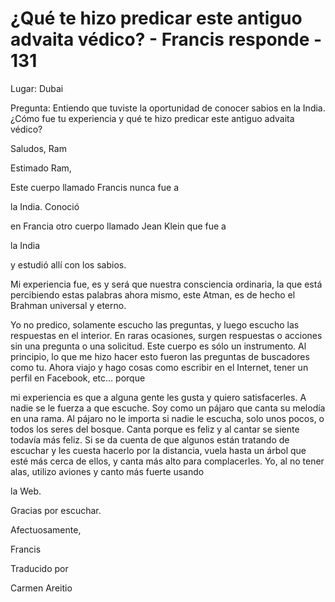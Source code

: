 # ¿Qué te hizo predicar este antiguo advaita védico? - Francis responde - 131

Lugar: Dubai

Pregunta: Entiendo que tuviste la oportunidad de conocer sabios en la India. ¿Cómo fue tu experiencia y qué te hizo predicar este antiguo advaita védico?

Saludos, Ram

Estimado Ram,

Este cuerpo llamado Francis nunca fue a

la India. Conoció

en Francia otro cuerpo llamado Jean Klein que fue a

la India

y estudió allí con los sabios.

Mi experiencia fue, es y será que nuestra consciencia ordinaria, la que está percibiendo estas palabras ahora mismo, este Atman, es de hecho el Brahman universal y eterno.

Yo no predico, solamente escucho las preguntas, y luego escucho las respuestas en el interior. En raras ocasiones, surgen respuestas o acciones sin una pregunta o una solicitud. Este cuerpo es sólo un instrumento. Al principio, lo que me hizo hacer esto fueron las preguntas de buscadores como tu. Ahora viajo y hago cosas como escribir en el Internet, tener un perfil en Facebook, etc… porque

mi experiencia es que a alguna gente les gusta y quiero satisfacerles. A nadie se le fuerza a que escuche. Soy como un pájaro que canta su melodía en una rama. Al pájaro no le importa si nadie le escucha, solo unos pocos, o todos los seres del bosque. Canta porque es feliz y al cantar se siente todavía más feliz. Si se da cuenta de que algunos están tratando de escuchar y les cuesta hacerlo por la distancia, vuela hasta un árbol que esté más cerca de ellos, y canta más alto para complacerles. Yo, al no tener alas, utilizo aviones y canto más fuerte usando

la Web.

Gracias por escuchar.

Afectuosamente,

Francis

Traducido por

Carmen Areitio

